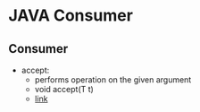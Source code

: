 # JAVA Consumer

## Consumer
* accept:
    * performs operation on the given argument
    * void accept(T t)
    *  [link](https://github.com/HunorVadaszPerhat/java-consumer/tree/main/consumer/consumer_accept)
